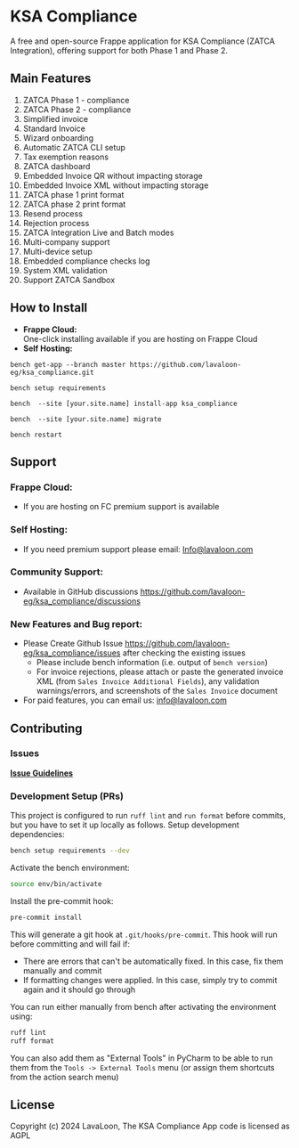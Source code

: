 # KSA Compliance

A free and open-source Frappe application for KSA Compliance (ZATCA Integration), offering support for both Phase 1 and Phase 2.

## Main Features

1.  ZATCA Phase 1 - compliance
2.  ZATCA Phase 2 - compliance
3.  Simplified invoice
4.  Standard Invoice
5.  Wizard onboarding
6.  Automatic ZATCA CLI setup
7.  Tax exemption reasons
8.  ZATCA dashboard
9.  Embedded Invoice QR without impacting storage
10. Embedded Invoice XML without impacting storage
11. ZATCA phase 1 print format
12. ZATCA phase 2 print format
13. Resend process
14. Rejection process
15. ZATCA Integration Live and Batch modes
16. Multi-company support
17. Multi-device setup
18. Embedded compliance checks log
19. System XML validation
20. Support ZATCA Sandbox

## How to Install

-   **Frappe Cloud:**\
    One-click installing available if you are hosting on Frappe Cloud
-   **Self Hosting:**

```
bench get-app --branch master https://github.com/lavaloon-eg/ksa_compliance.git
```

```
bench setup requirements
```

```
bench  --site [your.site.name] install-app ksa_compliance
```

```
bench  --site [your.site.name] migrate
```

```
bench restart
```


## Support

### Frappe Cloud:

- If you are hosting on FC premium support is available

### Self Hosting:

- If you need premium support please email: Info@lavaloon.com

### Community Support:

- Available in GitHub discussions <https://github.com/lavaloon-eg/ksa_compliance/discussions>

### New Features and Bug report:

- Please Create Github Issue <https://github.com/lavaloon-eg/ksa_compliance/issues> after checking the existing issues
  - Please include bench information (i.e. output of `bench version`)
  - For invoice rejections, please attach or paste the generated invoice XML (from `Sales Invoice Additional Fields`), any validation warnings/errors, and screenshots of the `Sales Invoice` document
- For paid features, you can email us: <info@lavaloon.com>

## **Contributing**

### Issues

[**Issue Guidelines**](https://github.com/frappe/erpnext/wiki/Issue-Guidelines "https://github.com/frappe/erpnext/wiki/issue-guidelines")

### Development Setup (PRs)

This project is configured to run `ruff lint` and `run format` before commits, but you have to set it up locally as
follows. Setup development dependencies:

```bash
bench setup requirements --dev
```

Activate the bench environment:

```bash
source env/bin/activate
```

Install the pre-commit hook:

```bash
pre-commit install
```

This will generate a git hook at `.git/hooks/pre-commit`. This hook will run before committing and will fail if:
* There are errors that can't be automatically fixed. In this case, fix them manually and commit
* If formatting changes were applied. In this case, simply try to commit again and it should go through

You can run either manually from bench after activating the environment using:

```bash
ruff lint
ruff format
```
You can also add them as "External Tools" in PyCharm to be able to run them from the `Tools -> External Tools` menu
(or assign them shortcuts from the action search menu)

## License

Copyright (c) 2024 LavaLoon, The KSA Compliance App code is licensed as AGPL
